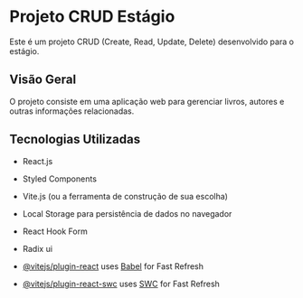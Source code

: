 # Projeto CRUD Estágio

Este é um projeto CRUD (Create, Read, Update, Delete) desenvolvido para o estágio.

## Visão Geral

O projeto consiste em uma aplicação web para gerenciar livros, autores e outras informações relacionadas.

## Tecnologias Utilizadas

- React.js
- Styled Components
- Vite.js (ou a ferramenta de construção de sua escolha)
- Local Storage para persistência de dados no navegador
- React Hook Form
- Radix ui

- [@vitejs/plugin-react](https://github.com/vitejs/vite-plugin-react/blob/main/packages/plugin-react/README.md) uses [Babel](https://babeljs.io/) for Fast Refresh
- [@vitejs/plugin-react-swc](https://github.com/vitejs/vite-plugin-react-swc) uses [SWC](https://swc.rs/) for Fast Refresh

